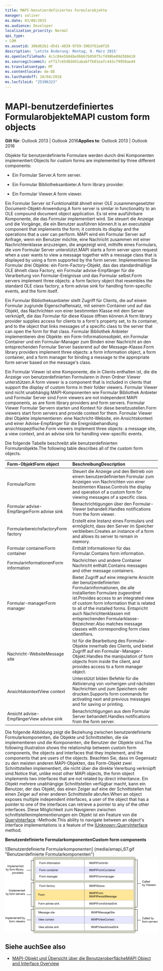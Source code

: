 ```yaml
---
title: MAPI-benutzerdefiniertes Formularobjekte
manager: soliver
ms.date: 03/09/2015
ms.audience: Developer
localization_priority: Normal
api_type:
- COM
ms.assetid: 306d62b1-d541-4039-9759-3903f62e0f26
description: 'Letzte Änderung: Montag, 9. März 2015'
ms.openlocfilehash: 4c1c04e5b04be9bb67b050f5cf498be89d380410
ms.sourcegitcommit: ef717c65d8dd41ababffb01eafc443c79950aed4
ms.translationtype: MT
ms.contentlocale: de-DE
ms.lasthandoff: 10/04/2018
ms.locfileid: "25396323"
---
```

# <a name="mapi-custom-form-objects"></a><span data-ttu-id="cc0eb-103">MAPI-benutzerdefiniertes Formularobjekte</span><span class="sxs-lookup"><span data-stu-id="cc0eb-103">MAPI custom form objects</span></span>
  
<span data-ttu-id="cc0eb-104">**Gilt für**: Outlook 2013 | Outlook 2016</span><span class="sxs-lookup"><span data-stu-id="cc0eb-104">**Applies to**: Outlook 2013 | Outlook 2016</span></span> 
  
<span data-ttu-id="cc0eb-105">Objekte für benutzerdefinierte Formulare werden durch drei Komponenten implementiert:</span><span class="sxs-lookup"><span data-stu-id="cc0eb-105">Objects for custom forms are implemented by three different components:</span></span>
  
- <span data-ttu-id="cc0eb-106">Ein Formular Server.</span><span class="sxs-lookup"><span data-stu-id="cc0eb-106">A form server.</span></span>
    
- <span data-ttu-id="cc0eb-107">Ein Formular Bibliotheksanbieter.</span><span class="sxs-lookup"><span data-stu-id="cc0eb-107">A form library provider.</span></span>
    
- <span data-ttu-id="cc0eb-108">Ein Formular Viewer.</span><span class="sxs-lookup"><span data-stu-id="cc0eb-108">A form viewer.</span></span>
    
<span data-ttu-id="cc0eb-109">Ein Formular Server ist Funktionalität ähnelt einer OLE zusammengesetzter Document-Objekt-Anwendung.</span><span class="sxs-lookup"><span data-stu-id="cc0eb-109">A form server is similar in functionality to an OLE compound document object application.</span></span> <span data-ttu-id="cc0eb-110">Es ist eine ausführbare Komponente, die das Formular implementiert wird. Sie steuert die Anzeige und die Vorgänge, die ein Benutzer ausführen können.</span><span class="sxs-lookup"><span data-stu-id="cc0eb-110">It is an executable component that implements the form; it controls its display and the operations that a user can perform.</span></span> <span data-ttu-id="cc0eb-111">MAPI wird ein Formular Server auf Anfrage, wenn ein Benutzer möchte, eine Nachricht zusammen mit einer Nachrichtenklasse anzuzeigen, die angezeigt wird, mithilfe eines Formulars, die vom Formular Server unterstützt.</span><span class="sxs-lookup"><span data-stu-id="cc0eb-111">MAPI starts a form server upon request when a user wants to view a message together with a message class that is displayed by using a form supported by the form server.</span></span> <span data-ttu-id="cc0eb-112">Implementieren Sie Formular drei Objekte: ein Form-Factory-Objekt, das das standardmäßige OLE ähnelt class Factory, ein Formular advise-Empfänger für die Verarbeitung von Formular-Ereignisse und das Formular selbst.</span><span class="sxs-lookup"><span data-stu-id="cc0eb-112">Form servers implement three objects: a form factory object that resembles the standard OLE class factory, a form advise sink for handling form-specific events, and the form itself.</span></span> 
  
<span data-ttu-id="cc0eb-113">Ein Formular Bibliotheksanbieter stellt Zugriff für Clients, die auf einem Formular zugrunde Eigenschaftensatz, mit seinem Container und auf das Objekt, das Nachrichten von einer bestimmten Klasse mit dem Server verknüpft, die das Formular für diese Klasse öffnen können.</span><span class="sxs-lookup"><span data-stu-id="cc0eb-113">A form library provider supplies access for clients to a form's property set, to its container, and to the object that links messages of a specific class to the server that can open the form for that class.</span></span> <span data-ttu-id="cc0eb-114">Formular Bibliothek Anbieter implementieren drei Objekte: ein Form-Informationsobjekt, ein Formular Container und ein Formular-Manager zum Binden einer Nachricht an den entsprechenden Formular Server basierend auf der Message-Klasse.</span><span class="sxs-lookup"><span data-stu-id="cc0eb-114">Form library providers implement three objects: a form information object, a form container, and a form manager for binding a message to the appropriate form server based on the message's class.</span></span>
  
<span data-ttu-id="cc0eb-115">Ein Formular Viewer ist eine Komponente, die in Clients enthalten ist, die die Anzeige von benutzerdefinierten Formularen in ihren Ordner Viewer unterstützen.</span><span class="sxs-lookup"><span data-stu-id="cc0eb-115">A form viewer is a component that is included in clients that support the display of custom forms in their folder viewers.</span></span> <span data-ttu-id="cc0eb-116">Formular Viewer sind nicht unabhängig MAPI-Komponenten wie Formular Bibliothek Anbieter und Formular Server sind.</span><span class="sxs-lookup"><span data-stu-id="cc0eb-116">Form viewers are not independent MAPI components, as are form library providers and form servers.</span></span> <span data-ttu-id="cc0eb-117">Formular Viewer Formular Servern starten und Kontext für diese bereitzustellen.</span><span class="sxs-lookup"><span data-stu-id="cc0eb-117">Form viewers start form servers and provide context for them.</span></span> <span data-ttu-id="cc0eb-118">Formular Viewer drei Objekte implementieren: eine Nachricht-Website, ein Ansichtskontext und einer Advise-Empfänger für die Ereignisbehandlung ansichtsspezifische.</span><span class="sxs-lookup"><span data-stu-id="cc0eb-118">Form viewers implement three objects: a message site, a view context, and an advise sink for handling view-specific events.</span></span>
  
<span data-ttu-id="cc0eb-119">Die folgende Tabelle beschreibt alle benutzerdefinierten Formularobjekte.</span><span class="sxs-lookup"><span data-stu-id="cc0eb-119">The following table describes all of the custom form objects.</span></span> 
  
|<span data-ttu-id="cc0eb-120">**Form-Objekt**</span><span class="sxs-lookup"><span data-stu-id="cc0eb-120">**Form object**</span></span>|<span data-ttu-id="cc0eb-121">**Beschreibung**</span><span class="sxs-lookup"><span data-stu-id="cc0eb-121">**Description**</span></span>|
|:-----|:-----|
|<span data-ttu-id="cc0eb-122">Formular</span><span class="sxs-lookup"><span data-stu-id="cc0eb-122">Form</span></span>  <br/> |<span data-ttu-id="cc0eb-123">Steuert die Anzeige und den Betrieb von einem benutzerdefinierten Formular zum Anzeigen von Nachrichten von einer bestimmten Klasse.</span><span class="sxs-lookup"><span data-stu-id="cc0eb-123">Controls the display and operation of a custom form for viewing messages of a specific class.</span></span>  <br/> |
|<span data-ttu-id="cc0eb-124">Formular advise-Empfänger</span><span class="sxs-lookup"><span data-stu-id="cc0eb-124">Form advise sink</span></span>  <br/> |<span data-ttu-id="cc0eb-125">Benachrichtigungen über den Formular-Viewer behandelt.</span><span class="sxs-lookup"><span data-stu-id="cc0eb-125">Handles notifications from the form viewer.</span></span>  <br/> |
|<span data-ttu-id="cc0eb-126">Formularbereichsfactory</span><span class="sxs-lookup"><span data-stu-id="cc0eb-126">Form factory</span></span>  <br/> |<span data-ttu-id="cc0eb-127">Erstellt eine Instanz eines Formulars und ermöglicht, dass den Server im Speicher verbleiben.</span><span class="sxs-lookup"><span data-stu-id="cc0eb-127">Creates an instance of a form and allows its server to remain in memory.</span></span>  <br/> |
|<span data-ttu-id="cc0eb-128">Formular container</span><span class="sxs-lookup"><span data-stu-id="cc0eb-128">Form container</span></span>  <br/> |<span data-ttu-id="cc0eb-129">Enthält Informationen für das Formular.</span><span class="sxs-lookup"><span data-stu-id="cc0eb-129">Contains form information.</span></span>  <br/> |
|<span data-ttu-id="cc0eb-130">Formularinformationen</span><span class="sxs-lookup"><span data-stu-id="cc0eb-130">Form information</span></span>  <br/> |<span data-ttu-id="cc0eb-131">Nachrichten und andere Container Nachricht enthält.</span><span class="sxs-lookup"><span data-stu-id="cc0eb-131">Contains messages and other message containers.</span></span>  <br/> |
|<span data-ttu-id="cc0eb-132">Formular-manager</span><span class="sxs-lookup"><span data-stu-id="cc0eb-132">Form manager</span></span>  <br/> |<span data-ttu-id="cc0eb-133">Bietet Zugriff auf eine integrierte Ansicht der benutzerdefinierten Formularinformationen, die alle installierten Formulare zugeordnet ist.</span><span class="sxs-lookup"><span data-stu-id="cc0eb-133">Provides access to an integrated view of custom form information that is related to all of the installed forms.</span></span> <span data-ttu-id="cc0eb-134">Entspricht auch Nachrichtenklassen mit entsprechenden Formularklasse-Bezeichner.</span><span class="sxs-lookup"><span data-stu-id="cc0eb-134">Also matches message classes with corresponding form class identifiers.</span></span>  <br/> |
|<span data-ttu-id="cc0eb-135">Nachricht-Website</span><span class="sxs-lookup"><span data-stu-id="cc0eb-135">Message site</span></span>  <br/> |<span data-ttu-id="cc0eb-136">Ist für die Bearbeitung des Formular-Objekte innerhalb des Clients, und bietet Zugriff auf ein Formular-Manager-Objekt.</span><span class="sxs-lookup"><span data-stu-id="cc0eb-136">Handles the manipulation of form objects from inside the client, and provides access to a form manager object.</span></span>  <br/> |
|<span data-ttu-id="cc0eb-137">Ansichtskontext</span><span class="sxs-lookup"><span data-stu-id="cc0eb-137">View context</span></span>  <br/> |<span data-ttu-id="cc0eb-138">Unterstützt bilden Befehle für die Aktivierung von vorherigen und nächsten Nachrichten und zum Speichern oder drucken.</span><span class="sxs-lookup"><span data-stu-id="cc0eb-138">Supports form commands for activating next and previous messages and for saving or printing.</span></span>  <br/> |
|<span data-ttu-id="cc0eb-139">Ansicht advise-Empfänger</span><span class="sxs-lookup"><span data-stu-id="cc0eb-139">View advise sink</span></span>  <br/> |<span data-ttu-id="cc0eb-140">Benachrichtigungen aus dem Formular Server behandelt.</span><span class="sxs-lookup"><span data-stu-id="cc0eb-140">Handles notifications from the form server.</span></span>  <br/> |
   
<span data-ttu-id="cc0eb-141">Die folgende Abbildung zeigt die Beziehung zwischen benutzerdefinierte Formularkomponenten, die Objekte und Schnittstellen, die sie implementieren und die Komponenten, die Benutzer der Objekte sind.</span><span class="sxs-lookup"><span data-stu-id="cc0eb-141">The following illustration shows the relationship between custom form components, the objects and interfaces that they implement, and the components that are users of the objects.</span></span> <span data-ttu-id="cc0eb-142">Beachten Sie, dass im Gegensatz zu den meisten anderen MAPI-Objekten, das Form-Objekt zwei Schnittstellen implementiert, die nicht über die direkte Vererbung verknüpft sind.</span><span class="sxs-lookup"><span data-stu-id="cc0eb-142">Notice that, unlike most other MAPI objects, the form object implements two interfaces that are not related by direct inheritance.</span></span> <span data-ttu-id="cc0eb-143">Ein Objekt mehrere unabhängige Schnittstellen verfügbar macht, kann ein Benutzer, der das Objekt, das einen Zeiger auf eine der Schnittstellen hat einen Zeiger auf einer anderen Schnittstelle abrufen.</span><span class="sxs-lookup"><span data-stu-id="cc0eb-143">When an object exposes multiple independent interfaces, a user of the object that has a pointer to one of the interfaces can retrieve a pointer to any of the other interfaces.</span></span> <span data-ttu-id="cc0eb-144">Diese Möglichkeit zum Navigieren zwischen schnittstellenimplementierungen ein Objekt ist ein Feature von die [QueryInterface](https://msdn.microsoft.com/library/54d5ff80-18db-43f2-b636-f93ac053146d%28Office.15%29.aspx) -Methode.</span><span class="sxs-lookup"><span data-stu-id="cc0eb-144">This ability to navigate between an object's interface implementations is a feature of the [IUnknown::QueryInterface](https://msdn.microsoft.com/library/54d5ff80-18db-43f2-b636-f93ac053146d%28Office.15%29.aspx) method.</span></span> 
  
<span data-ttu-id="cc0eb-145">**Benutzerdefinierte Formularkomponenten**</span><span class="sxs-lookup"><span data-stu-id="cc0eb-145">**Custom form components**</span></span>
  
<span data-ttu-id="cc0eb-146">![Benutzerdefinierte Formularkomponenten] (media/amapi_67.gif "Benutzerdefinierte Formularkomponenten")</span><span class="sxs-lookup"><span data-stu-id="cc0eb-146">![Custom form components](media/amapi_67.gif "Custom form components")</span></span>
  
## <a name="see-also"></a><span data-ttu-id="cc0eb-147">Siehe auch</span><span class="sxs-lookup"><span data-stu-id="cc0eb-147">See also</span></span>

- [<span data-ttu-id="cc0eb-148">MAPI-Objekt und Übersicht über die Benutzeroberfläche</span><span class="sxs-lookup"><span data-stu-id="cc0eb-148">MAPI Object and Interface Overview</span></span>](mapi-object-and-interface-overview.md)

